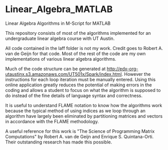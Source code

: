 # Linear_Algebra_MATLAB
Linear Algebra Algorithms in M-Script for MATLAB

This repository consists of most of the algorithms implemented for an undergraduate linear algebra course with
UT Austin.

All code contained in the laff folder is not my work.  Credit goes to Robert A. van de Geijn for that code.  Most of the rest of the code are my own implementations of various linear algebra algorithms.

Much of the code structure can be generated at http://edx-org-utaustinx.s3.amazonaws.com/UT501x/Spark/index.html.
However the instructions for each loop iteration must be manually entered.  Using this online application greatly
reduces the potential of making errors in the coding and allows a student to focus on what the algorithm is
supposed to do instead of the fine details of language syntax and correctness.  

It is useful to understand FLAME notation to know how the algorithms work because the typical method of using
indices as we loop through an algorithm have largely been eliminated by partitioning matrices and vectors in
accordance with the FLAME methodology.

A useful reference for this work is "The Science of Programming Matrix Computations" by Robert A. van de Geijn
and Enrique S. Quintana-Orti.  Their outstanding research has made this possible.
